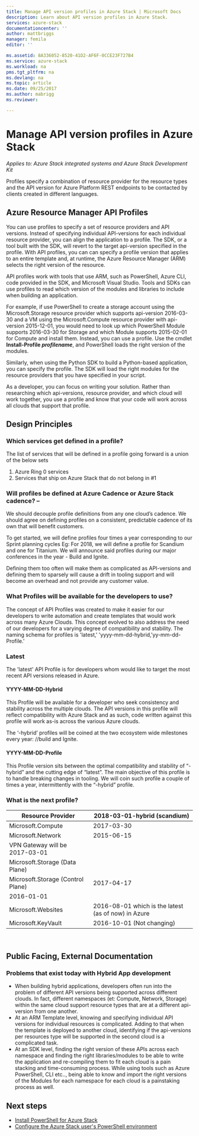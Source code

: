 ```yaml
---
title: Manage API version profiles in Azure Stack | Microsoft Docs
description: Learn about API version profiles in Azure Stack.
services: azure-stack
documentationcenter: ''
author: mattbriggs
manager: femila
editor: ''

ms.assetid: 8A336052-8520-41D2-AF6F-0CCE23F727B4
ms.service: azure-stack
ms.workload: na
pms.tgt_pltfrm: na
ms.devlang: na
ms.topic: article
ms.date: 09/25/2017
ms.author: mabrigg
ms.reviewer: 

---
```


# Manage API version profiles in Azure Stack

*Applies to: Azure Stack integrated systems and Azure Stack Development Kit*

Profiles specify a combination of resource provider for the resource types and the API version for Azure Platform REST endpoints to be contacted by clients created in different languages.

## Azure Resource Manager API Profiles

You can use profiles to specify a set of resource providers and API versions. Instead of specifying individual API-versions for each individual resource provider, you can align the application to a profile. The SDK, or a tool built with the SDK, will revert to the target api-version specified in the profile. With API profiles, you can can specify a profile version that applies to an entire template and, at runtime, the Azure Resource Manager (ARM) selects the right version of the resource.

API profiles work with tools that use ARM, such as PowerShell, Azure CLI, code provided in the SDK, and Microsoft Visual Studio. Tools and SDKs can use profiles to read which version of the modules and libraries to include when building an application.

For example, if use PowerShell to create a storage account using the Microsoft.Storage resource provider which supports api-version 2016-03-30 and a VM using the Microsoft.Compute resource provider with api-version 2015-12-01, you would need to look up  which PowerShell Module supports 2016-03-30 for Storage and which Module supports 2015-02-01 for Compute and install them. Instead, you can use a profile. Use the cmdlet **Install-Profile *profilename***, and PowerShell loads the right version of the modules.

Similarly, when using the Python SDK to build a Python-based application, you can specify the profile. The SDK will load the right modules for the resource providers that you have specified in your script.

As a developer, you can focus on writing your solution. Rather than researching which api-versions, resource provider, and which cloud will work together, you use a profile and know that your code will work across all clouds that support that profile.

## Design Principles

<Summary>

### Which services get defined in a profile?

The list of services that will be defined in a profile going forward is a union of the below sets

1. Azure Ring 0 services
2. Services that ship on Azure Stack that do not belong in #1

### Will profiles be defined at Azure Cadence or Azure Stack cadence? – 

We should decouple profile definitions from any one cloud’s cadence. We should agree on defining profiles on a consistent, predictable cadence of its own that will benefit customers.

To get started, we will define profiles four times a year corresponding to our Sprint planning cycles Eg: For 2018, we will define a profile for Scandium and one for Titanium. We will announce said profiles during our major conferences in the year - Build and Ignite.

Defining them too often will make them as complicated as API-versions and defining them to sparsely will cause a drift in tooling support and will become an overhead and not provide any customer value.

### What Profiles will be available for the developers to use? 

The concept of API Profiles was created to make it easier for our developers to write automation and create templates that would work across many Azure Clouds. This concept evolved to also address the need of our developers for a varying degree of compatibility and stability. The naming schema for profiles is 'latest,' 'yyyy-mm-dd-hybrid,'yy-mm-dd-Profile.' 

### Latest 

The 'latest' API Profile is for developers whom would like to target the most recent API versions released in Azure. 

#### YYYY-MM-DD-Hybrid 

This Profile will be available for a developer who seek consistency and stability across the multiple clouds. The API versions in this profile will reflect compatibility with Azure Stack and as such, code written against this profile will work as-is across the various Azure clouds.

The ‘-hybrid’ profiles will be coined at the two ecosystem wide milestones every year: //build and Ignite.

#### YYYY-MM-DD-Profile 

This Profile version sits between the optimal compatibility and stability of “-hybrid” and the cutting edge of “latest”. The main objective of this profile is to handle breaking changes in tooling. We will coin such profile a couple of times a year, intermittently with the “-hybrid” profile.

### What is the next profile?

| Resource Provider                 | 2018-03-01-hybrid (scandium)                        |
|-----------------------------------|-----------------------------------------------------|
| Microsoft.Compute                 | 2017-03-30                                          |
| Microsoft.Network                 | 2015-06-15                                          |
| VPN Gateway will be 2017-03-01    |                                                     |
| Microsoft.Storage (Data Plane)    |                                                     |
| Microsoft.Storage (Control Plane) | 2017-04-17                                          |
| 2016-01-01                        |                                                     |
| Microsoft.Websites                | 2016-08-01 which is the latest (as of now) in Azure |
| Microsoft.KeyVault                | 2016-10-01 (Not changing)                           |
 

## Public Facing, External Documentation

### Problems that exist today with Hybrid App development

-	When building hybrid applications, developers often run into the problem of different API versions being supported across different clouds. In fact, different namespaces (et: Compute, Network, Storage) within the same cloud support resource types that are at a different api-version from one another.
-	At an ARM Template level, knowing and specifying individual API versions for individual resources is complicated. Adding to that when the template is deployed to another cloud, identifying if the api-versions per resources type will be supported in the second cloud is a complicated task.
-	At an SDK level, finding the right version of these APIs across each namespace and finding the right libraries/modules to be able to write the application and re-compiling them to fit each cloud is a pain stacking and time-consuming process.
While using tools such as Azure PowerShell, CLI etc.., being able to know and import the right versions of the Modules for each namespace for each cloud is a painstaking process as well.

## Next steps
* [Install PowerShell for Azure Stack](azure-stack-powershell-install.md)
* [Configure the Azure Stack user's PowerShell environment](user/azure-stack-powershell-configure-user.md)  
